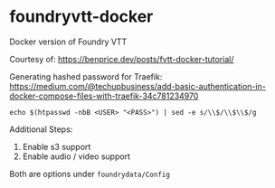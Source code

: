 # foundryvtt-docker
Docker version of Foundry VTT

Courtesy of: https://benprice.dev/posts/fvtt-docker-tutorial/

Generating hashed password for Traefik: https://medium.com/@techupbusiness/add-basic-authentication-in-docker-compose-files-with-traefik-34c781234970

```
echo $(htpasswd -nbB <USER> "<PASS>") | sed -e s/\\$/\\$\\$/g
```

Additional Steps:
1. Enable s3 support
2. Enable audio / video support

Both are options under `foundrydata/Config`
